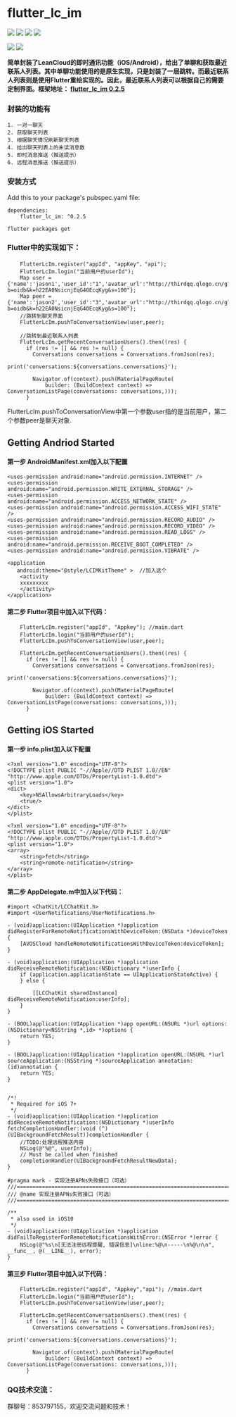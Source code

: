# flutter_lc_im
![](https://img.shields.io/badge/build-passing-brightgreen)
![](https://img.shields.io/badge/version-0.2.5-orange)
![](https://img.shields.io/badge/platform-ios%7Candroid-lightgrey)
![](https://img.shields.io/badge/license-MIT-blue)


![](index.jpeg)
![](list.jpeg)


**简单封装了LeanCloud的即时通讯功能（iOS/Android），给出了单聊和获取最近联系人列表。其中单聊功能使用的是原生实现，只是封装了一层跳转。而最近联系人列表则是使用Flutter重绘实现的。因此，最近联系人列表可以根据自己的需要定制界面。框架地址：
[flutter_lc_im 0.2.5](https://pub.dev/packages/flutter_lc_im#-readme-tab-)**

### 封装的功能有

	1. 一对一聊天
	2. 获取聊天列表
	3. 根据聊天情况刷新聊天列表
	4. 给出聊天列表上的未读消息数
	5. 即时消息推送（推送提示）
	6. 远程消息推送（推送提示）
   
### 安装方式
Add this to your package's pubspec.yaml file:

	dependencies:
		flutter_lc_im: ^0.2.5
		  
	flutter packages get

### Flutter中的实现如下：
		 
        FlutterLcIm.register("appId", "appKey"，"api");
        FlutterLcIm.login("当前用户的userId");
        Map user = {'name':'jason1','user_id':"1",'avatar_url':"http://thirdqq.qlogo.cn/g?b=oidb&k=h22EA0NsicnjEqG4OEcqKyg&s=100"};
        Map peer = {'name':'jason2','user_id':"3",'avatar_url':"http://thirdqq.qlogo.cn/g?b=oidb&k=h22EA0NsicnjEqG4OEcqKyg&s=100"};
        //跳转到聊天界面
        FlutterLcIm.pushToConversationView(user,peer);
        
        //跳转到最近联系人列表
        FlutterLcIm.getRecentConversationUsers().then((res) {
          if (res != [] && res != null) {
            Conversations conversations = Conversations.fromJson(res);
                      print('conversations:${conversations.conversations}');

            Navigator.of(context).push(MaterialPageRoute(
                builder: (BuildContext context) => ConversationListPage(conversations: conversations,)));
          }        
FlutterLcIm.pushToConversationView中第一个参数user指的是当前用户，第二个参数peer是聊天对象.

## Getting Andriod Started
#### 第一步 AndroidManifest.xml加入以下配置
    <uses-permission android:name="android.permission.INTERNET" />
    <uses-permission android:name="android.permission.WRITE_EXTERNAL_STORAGE" />
    <uses-permission android:name="android.permission.ACCESS_NETWORK_STATE" />
    <uses-permission android:name="android.permission.ACCESS_WIFI_STATE" />
    <uses-permission android:name="android.permission.RECORD_AUDIO" />
    <uses-permission android:name="android.permission.RECORD_VIDEO" />
    <uses-permission android:name="android.permission.READ_LOGS" />
    <uses-permission android:name="android.permission.RECEIVE_BOOT_COMPLETED" />
    <uses-permission android:name="android.permission.VIBRATE" />
    
    <application
       android:theme="@style/LCIMKitTheme" >  //加入这个
		<activity
		xxxxxxxxx
		</activity>
	</application>
#### 第二步 Flutter项目中加入以下代码：
        FlutterLcIm.register("appId", "Appkey"); //main.dart
        FlutterLcIm.login("当前用户的userId");    
        FlutterLcIm.pushToConversationView(user,peer);
        
        FlutterLcIm.getRecentConversationUsers().then((res) {
          if (res != [] && res != null) {
            Conversations conversations = Conversations.fromJson(res);
                      print('conversations:${conversations.conversations}');

            Navigator.of(context).push(MaterialPageRoute(
                builder: (BuildContext context) => ConversationListPage(conversations: conversations,)));
          }

## Getting iOS Started

#### 第一步 info.plist加入以下配置
	<?xml version="1.0" encoding="UTF-8"?>
	<!DOCTYPE plist PUBLIC "-//Apple//DTD PLIST 1.0//EN" "http://www.apple.com/DTDs/PropertyList-1.0.dtd">
	<plist version="1.0">
	<dict>
		<key>NSAllowsArbitraryLoads</key>
		<true/>
	</dict>
	</plist>
	
	<?xml version="1.0" encoding="UTF-8"?>
	<!DOCTYPE plist PUBLIC "-//Apple//DTD PLIST 1.0//EN" "http://www.apple.com/DTDs/PropertyList-1.0.dtd">
	<plist version="1.0">
	<array>
		<string>fetch</string>
		<string>remote-notification</string>
	</array>
	</plist>
	
#### 第二步 AppDelegate.m中加入以下代码：

	#import <ChatKit/LCChatKit.h>
	#import <UserNotifications/UserNotifications.h>
	
	- (void)application:(UIApplication *)application didRegisterForRemoteNotificationsWithDeviceToken:(NSData *)deviceToken {
	    [AVOSCloud handleRemoteNotificationsWithDeviceToken:deviceToken];
	}
	
	- (void)application:(UIApplication *)application didReceiveRemoteNotification:(NSDictionary *)userInfo {
	    if (application.applicationState == UIApplicationStateActive) {
	    } else {
	
	        [[LCChatKit sharedInstance] didReceiveRemoteNotification:userInfo];
	    }
	}

	- (BOOL)application:(UIApplication *)app openURL:(NSURL *)url options:(NSDictionary<NSString *,id> *)options {
	    return YES;
	}
	
	- (BOOL)application:(UIApplication *)application openURL:(NSURL *)url sourceApplication:(NSString *)sourceApplication annotation:(id)annotation {
	    return YES;
	}


	/*!
	 * Required for iOS 7+
	 */
	- (void)application:(UIApplication *)application
	didReceiveRemoteNotification:(NSDictionary *)userInfo
	fetchCompletionHandler:(void (^)(UIBackgroundFetchResult))completionHandler {
	    //TODO:处理远程推送内容
	    NSLog(@"%@", userInfo);
	    // Must be called when finished
	    completionHandler(UIBackgroundFetchResultNewData);
	}
	
	#pragma mark - 实现注册APNs失败接口（可选）
	///=============================================================================
	/// @name 实现注册APNs失败接口（可选）
	///=============================================================================
	
	/**
	 * also used in iOS10
	 */
	- (void)application:(UIApplication *)application didFailToRegisterForRemoteNotificationsWithError:(NSError *)error {
	    NSLog(@"%s\n[无法注册远程提醒, 错误信息]\nline:%@\n-----\n%@\n\n", __func__, @(__LINE__), error);
	}

#### 第三步 Flutter项目中加入以下代码：
        FlutterLcIm.register("appId", "Appkey","api"); //main.dart
        FlutterLcIm.login("当前用户的userId");    
        FlutterLcIm.pushToConversationView(user,peer);
        
        FlutterLcIm.getRecentConversationUsers().then((res) {
          if (res != [] && res != null) {
            Conversations conversations = Conversations.fromJson(res);
                      print('conversations:${conversations.conversations}');

            Navigator.of(context).push(MaterialPageRoute(
                builder: (BuildContext context) => ConversationListPage(conversations: conversations,)));
          }
### QQ技术交流：
群聊号：853797155，欢迎交流问题和技术！